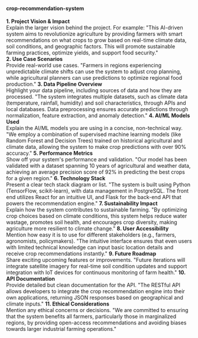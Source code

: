 #### crop-recommendation-system

**1. Project Vision & Impact**  
Explain the larger vision behind the project. For example:
"This AI-driven system aims to revolutionize agriculture by providing farmers with smart recommendations on what crops to grow based on real-time climate data, soil conditions, and geographic factors. This will promote sustainable farming practices, optimize yields, and support food security."  
  **2. Use Case Scenarios**  
Provide real-world use cases.
"Farmers in regions experiencing unpredictable climate shifts can use the system to adjust crop planning, while agricultural planners can use predictions to optimize regional food production."
  **3. Data Pipeline Overview**  
Highlight your data pipeline, including sources of data and how they are processed.
"The system integrates multiple datasets, such as climate data (temperature, rainfall, humidity) and soil characteristics, through APIs and local databases. Data preprocessing ensures accurate predictions through normalization, feature extraction, and anomaly detection."
  **4. AI/ML Models Used**  
Explain the AI/ML models you are using in a concise, non-technical way.
"We employ a combination of supervised machine learning models (like Random Forest and Decision Trees) trained on historical agricultural and climate data, allowing the system to make crop predictions with over 90% accuracy."
  **5. Performance Metrics**  
Show off your system's performance and validation.
"Our model has been validated with a dataset spanning 10 years of agricultural and weather data, achieving an average precision score of 92% in predicting the best crops for a given region."
  **6. Technology Stack**  
Present a clear tech stack diagram or list.
"The system is built using Python (TensorFlow, scikit-learn), with data management in PostgreSQL. The front end utilizes React for an intuitive UI, and Flask for the back-end API that powers the recommendation engine."
  **7. Sustainability Impact**  
Explain how the system contributes to sustainable farming.
"By optimizing crop choices based on climate conditions, this system helps reduce water wastage, promotes soil health, and encourages crop diversity, making agriculture more resilient to climate change."
  **8. User Accessibility**  
Mention how easy it is to use for different stakeholders (e.g., farmers, agronomists, policymakers).
"The intuitive interface ensures that even users with limited technical knowledge can input basic location details and receive crop recommendations instantly."
  **9. Future Roadmap**  
Share exciting upcoming features or improvements.
"Future iterations will integrate satellite imagery for real-time soil condition updates and support integration with IoT devices for continuous monitoring of farm health."
  **10. API Documentation**  
Provide detailed but clean documentation for the API.
"The RESTful API allows developers to integrate the crop recommendation engine into their own applications, returning JSON responses based on geographical and climate inputs."
  **11. Ethical Considerations**  
Mention any ethical concerns or decisions.
"We are committed to ensuring that the system benefits all farmers, particularly those in marginalized regions, by providing open-access recommendations and avoiding biases towards larger industrial farming operations."
